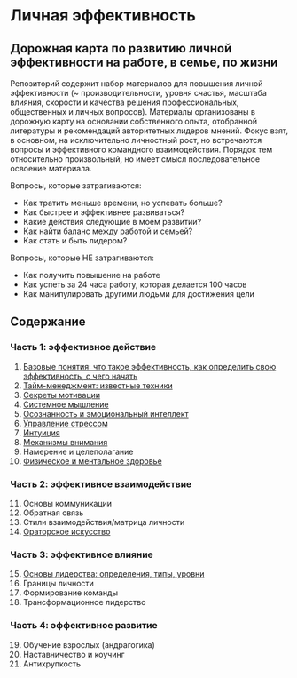 # Личная эффективность

## Дорожная карта по развитию личной эффективности на работе, в семье, по жизни

Репозиторий содержит набор материалов для повышения личной эффективности (~ производительности, уровня счастья, масштаба влияния, скорости и качества решения профессиональных, общественных и личных вопросов). Материалы организованы в дорожную карту на основании собственного опыта, отобранной литературы и рекомендаций авторитетных лидеров мнений. Фокус взят, в основном, на исключительно личностный рост, но встречаются вопросы и эффективного командного взаимодействия. Порядок тем относительно произвольный, но имеет смысл последовательное освоение материала.

Вопросы, которые затрагиваются:
* Как тратить меньше времени, но успевать больше?
* Как быстрее и эффективнее развиваться?
* Какие действия следующие в моем развитии?
* Как найти баланс между работой и семьей?
* Как стать и быть лидером?

Вопросы, которые НЕ затрагиваются:
* Как получить повышение на работе
* Как успеть за 24 часа работу, которая делается 100 часов
* Как манипулировать другими людьми для достижения цели

## Содержание

### Часть 1: эффективное действие

01. [Базовые понятия: что такое эффективность, как определить свою эффективность, с чего начать](https://github.com/sunnybear/personal-efficiency/tree/main/01.%20Базовые%20вопросы)
02. [Тайм-менеджмент: известные техники](https://github.com/sunnybear/personal-efficiency/tree/main/02.%20Тайм-менеджмент)
03. [Секреты мотивации](https://github.com/sunnybear/personal-efficiency/tree/main/03.%20Секреты%20мотивации)
04. [Системное мышление](https://github.com/sunnybear/personal-efficiency/tree/main/04.%20Системное%20мышление)
05. [Осознанность и эмоциональный интеллект](https://github.com/sunnybear/personal-efficiency/tree/main/05.%20Осознанность)
06. [Управление стрессом](https://github.com/sunnybear/personal-efficiency/tree/main/06.%20Стрессоустойчивость)
07. [Интуиция](https://github.com/sunnybear/personal-efficiency/tree/main/07.%20Интуиция)
08. [Механизмы внимания](https://github.com/sunnybear/personal-efficiency/tree/main/08.%20Механизмы%20внимания)
09. Намерение и целеполагание
10. [Физическое и ментальное здоровье](https://github.com/sunnybear/personal-efficiency/tree/main/10.%20Физическое%20и%20ментальное%20здоровье)

### Часть 2: эффективное взаимодействие

11. Основы коммуникации
12. Обратная связь
13. Стили взаимодействия/матрица личности
14. [Ораторское искусство](https://github.com/sunnybear/personal-efficiency/tree/main/14.%20Ораторское%20искусство)

### Часть 3: эффективное влияние

15. [Основы лидерства: определения, типы, уровни](https://github.com/sunnybear/personal-efficiency/tree/main/15.%20Основы%20лидерства)
16. Границы личности
17. Формирование команды
18. Трансформационное лидерство

### Часть 4: эффективное развитие

19. Обучение взрослых (андрагогика)
20. Наставничество и коучинг
21. Антихрупкость
